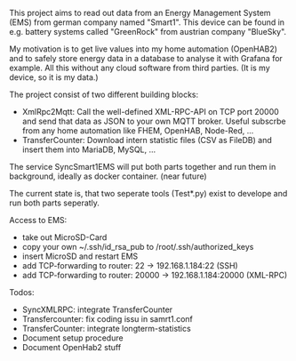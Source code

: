 This project aims to read out data from an Energy Management System (EMS) from german company named "Smart1". This device can be found in e.g. battery systems called "GreenRock" from austrian company "BlueSky".

My motivation is to get live values into my home automation (OpenHAB2) and to safely store energy data in a database to analyse it with Grafana for example. All this without any cloud software from third parties. (It is my device, so it is my data.)

The project consist of two different building blocks:
- XmlRpc2Mqtt: Call the well-defined XML-RPC-API on TCP port 20000 and send that data as JSON to your own MQTT broker. Useful subscrbe from any home automation like FHEM, OpenHAB, Node-Red, ...
- TransferCounter: Download intern statistic files (CSV as FileDB) and insert them into MariaDB, MySQL, ...

The service SyncSmart1EMS will put both parts together and run them in background, ideally as docker container. (near future)

The current state is, that two seperate tools (Test*.py) exist to develope and run both parts seperatly. 


Access to EMS:
- take out MicroSD-Card
- copy your own ~/.ssh/id_rsa_pub to /root/.ssh/authorized_keys 
- insert MicroSD and restart EMS
- add TCP-forwarding to router: 22 -> 192.168.1.184:22 (SSH)
- add TCP-forwarding to router: 20000 -> 192.168.1.184:20000 (XML-RPC)

Todos:
- SyncXMLRPC: integrate TransferCounter
- Transfercounter: fix coding issu in samrt1.conf
- TransferCounter: integrate longterm-statistics
- Document setup procedure
- Document OpenHab2 stuff
